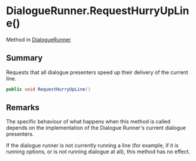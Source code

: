 # DialogueRunner.RequestHurryUpLine()

Method in [DialogueRunner](/docs/api/csharp/yarn.unity.dialoguerunner.md)

## Summary


Requests that all dialogue presenters speed up their delivery of the
current line.


```csharp
public void RequestHurryUpLine()
```

## Remarks

<p>
The specific behaviour of what happens when this method is called
depends on the implementation of the Dialogue Runner's current
dialogue presenters.
</p> <p>
If the dialogue runner is not currently running a line (for example,
if it is running options, or is not running dialogue at all), this
method has no effect.
</p>

